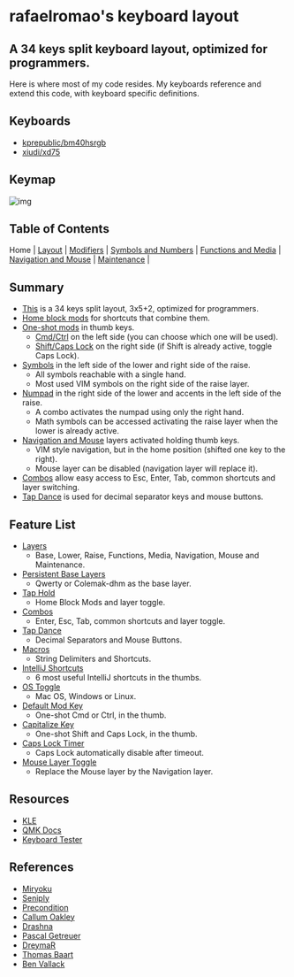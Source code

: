 # rafaelromao's keyboard layout
## A 34 keys split keyboard layout, optimized for programmers.

Here is where most of my code resides. My keyboards reference and extend this code, with keyboard specific definitions.

## Keyboards

- [kprepublic/bm40hsrgb](../../keyboards/kprepublic/bm40hsrgb/keymaps/rafaelromao/readme.md)
- [xiudi/xd75](../../keyboards/xiudi/xd75/keymaps/rafaelromao/readme.md)

## Keymap

![img](https://i.imgur.com/wgf4P8j.png)

## Table of Contents

Home | 
[Layout](docs/layout.md) |
[Modifiers](docs/modifiers.md) |
[Symbols and Numbers](docs/symbols.md) |
[Functions and Media](docs/functions.md) | 
[Navigation and Mouse](docs/navigation.md) |
[Maintenance](docs/maintenance.md) |

## Summary
- [This](docs/layout.md) is a 34 keys split layout, 3x5+2, optimized for programmers.
- [Home block mods](docs/modifiers.md) for shortcuts that combine them.
- [One-shot mods](docs/modifiers.md) in thumb keys.
	- [Cmd/Ctrl](features/default_mod_key.c) on the left side (you can choose which one will be used).
	- [Shift/Caps Lock](features/capitalize_key.c) on the right side (if Shift is already active, toggle Caps Lock).
- [Symbols](docs/symbols.md) in the left side of the lower and right side of the raise.
    - All symbols reachable with a single hand.
    - Most used VIM symbols on the right side of the raise layer.
- [Numpad](docs/symbols.md) in the right side of the lower and accents in the left side of the raise.
	- A combo activates the numpad using only the right hand.
	- Math symbols can be accessed activating the raise layer when the lower is already active.
- [Navigation and Mouse](docs/navigation.md) layers activated holding thumb keys.
    - VIM style navigation, but in the home position (shifted one key to the right).
    - Mouse layer can be disabled (navigation layer will replace it).
- [Combos](features/combos.c) allow easy access to Esc, Enter, Tab, common shortcuts and layer switching.
- [Tap Dance](features/tapdance.c) is used for decimal separator keys and mouse buttons.

## Feature List
- [Layers](docs/layout.md)
  - Base, Lower, Raise, Functions, Media, Navigation, Mouse and Maintenance.
- [Persistent Base Layers](docs/layout.md#persistent-base-layers)
  - Qwerty or Colemak-dhm as the base layer.
- [Tap Hold](docs/modifiers.md)
  - Home Block Mods and layer toggle.
- [Combos](features/combos.c)
  - Enter, Esc, Tab, common shortcuts and layer toggle.
- [Tap Dance](features/tapdance.c)
  - Decimal Separators and Mouse Buttons.
- [Macros](docs/symbols.md)
  - String Delimiters and Shortcuts.
- [IntelliJ Shortcuts](docs/functions.md#intellij-shortcuts)
  - 6 most useful IntelliJ shortcuts in the thumbs.
- [OS Toggle](docs/maintenance.md)
  - Mac OS, Windows or Linux.
- [Default Mod Key](docs/modifiers.md#default-mod-key)
  - One-shot Cmd or Ctrl, in the thumb.
- [Capitalize Key](docs/modifiers.md#capitalize-key)
  - One-shot Shift and Caps Lock, in the thumb.
- [Caps Lock Timer](docs/modifiers.md#caps-lock)
  - Caps Lock automatically disable after timeout.
- [Mouse Layer Toggle](docs/navigation.md#mouse-layer-toggle)
  - Replace the Mouse layer by the Navigation layer.

## Resources

- [KLE](http://www.keyboard-layout-editor.com/#/gists/1a36101d96c804188d2d104ab5296739)
- [QMK Docs](https://docs.qmk.fm)
- [Keyboard Tester](https://config.qmk.fm/#/test)

## References

- [Miryoku](https://github.com/manna-harbour/miryoku)
- [Seniply](https://stevep99.github.io/seniply)
- [Precondition](https://github.com/precondition/dactyl-manuform-keymap)
- [Callum Oakley](https://github.com/callum-oakley/qmk_firmware/tree/master/users/callum)
- [Drashna](https://github.com/qmk/qmk_firmware/tree/master/users/drashna)
- [Pascal Getreuer](https://github.com/getreuer/qmk-keymap)
- [DreymaR](https://dreymar.colemak.org)
- [Thomas Baart](https://thomasbaart.nl/2018/12/01/reducing-firmware-size-in-qmk/)
- [Ben Vallack](https://youtube.com/c/BenVallack)

